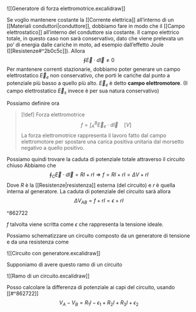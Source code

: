 ![[Generatore di forza elettromotrice.excalidraw]]

Se voglio mantenere costante la [[Corrente elettrica]] all’interno di un [[Materiali conduttori|conduttore]], dobbiamo fare in modo che il [[Campo elettrostatico]] all’interno del conduttore sia costante.
Il campo elettrico totale, in questo caso non sarà conservativo, dato che viene prelevata un po’ di energia dalle cariche in moto, ad esempio dall’effetto Joule ([[Resistenze#^2b0c5c]]). Allora
$$\oint \vec{E}\cdot d\vec{l}\not = 0$$
Per mantenere correnti stazionarie, dobbiamo poter generare un campo elettrostatico $\vec{E}_{e}$ non conservativo, che porti le cariche dal punto a potenziale più basso a quello più alto. $\vec{E}_{e}$ è detto **campo elettromotore**.
(Il campo elettrostatico $\vec{E}_{s}$ invece è per sua natura conservativo)

Possiamo definire ora
>[!def] Forza elettromotrice
>$$f = \int_{A}^{B}\vec{E}_{e}\cdot d\vec{l}\quad [V]$$
>La forza elettromotrice rappresenta il lavoro fatto dal campo elettromotore per  spostare una carica positiva unitaria dal morsetto negativo a quello positivo.
>

Possiamo quindi trovare la caduta di potenziale totale attraverso il circuito chiuso
Abbiamo che
$$\oint_{C}\vec{E}\cdot d\vec{l}=RI+rI\Rightarrow f=RI+rI=\Delta V+rI$$
Dove $R$ è la [[Resistenze|resistenza]] esterna (del circuito) e $r$ è quella interna al generatore.
La caduta di potenziale del circuito sarà allora 
$$
\Delta V_{AB}=f+rI=\epsilon+rI
$$

^862722

$f$ talvolta viene scritta come $\epsilon$ che rappresenta la tensione ideale.

Possiamo schematizzare un circuito composto da un generatore di tensione e da una resistenza come

![[Circuito con generatore.excalidraw]]

Supponiamo di avere questo ramo di un circuito

![[Ramo di un circuito.excalidraw]]

Posso calcolare la differenza di potenziale ai capi del circuito, usando [[#^862722]]
$$V_{A}-V_{B}=R_{1}I -\epsilon_{1} +R_{2}I+R_{3}I+\epsilon_{2}$$

